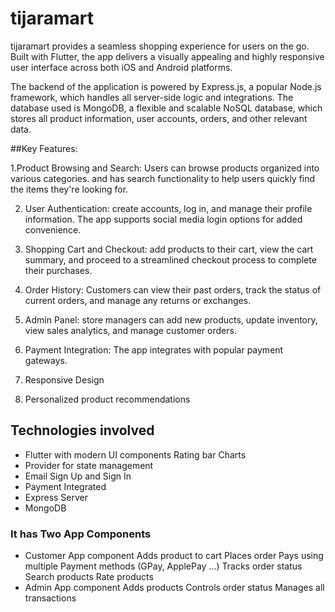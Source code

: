 # tijaramart

tijaramart provides a seamless shopping experience for users on the go. Built with Flutter, the app delivers a visually appealing and highly responsive user interface across both iOS and Android platforms. 

The backend of the application is powered by Express.js, a popular Node.js framework, which handles all server-side logic and integrations. The database used is MongoDB, a flexible and scalable NoSQL database, which stores all product information, user accounts, orders, and other relevant data. 

##Key Features: 

1.Product Browsing and Search: Users can browse products organized into various categories. and has search functionality to help users quickly find the items they're looking for. 

2. User Authentication: create accounts, log in, and manage their profile information. The app supports social media login options for added convenience. 

3. Shopping Cart and Checkout: add products to their cart, view the cart summary, and proceed to a streamlined checkout process to complete their purchases.

4. Order History: Customers can view their past orders, track the status of current orders, and manage any returns or exchanges. 

5. Admin Panel: store managers can add new products, update inventory, view sales analytics, and manage customer orders. 

6. Payment Integration: The app integrates with popular payment gateways. 

7. Responsive Design 

8. Personalized product recommendations

## Technologies involved

- Flutter with modern UI components
  Rating bar
  Charts
- Provider for state management
- Email Sign Up and Sign In
- Payment Integrated
- Express Server
- MongoDB

### It has Two App Components
- Customer App component
  Adds product to cart
  Places order
  Pays using multiple Payment methods (GPay, ApplePay ...)
  Tracks order status
  Search products
  Rate products
- Admin App component
  Adds products
  Controls order status
  Manages all transactions

